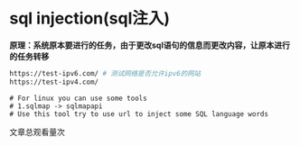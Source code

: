 # sql injection(sql注入)

**原理：系统原本要进行的任务，由于更改sql语句的信息而更改内容，让原本进行的任务转移**

```bash
https://test-ipv6.com/ # 测试网络是否允许ipv6的网站
https://test-ipv4.com/
```

```
# For linux you can use some tools 
# 1.sqlmap -> sqlmapapi
# Use this tool try to use url to inject some SQL language words  
```

<span id="busuanzi_container_page_pv">文章总观看量<span id="busuanzi_value_page_pv"></span>次</span>
